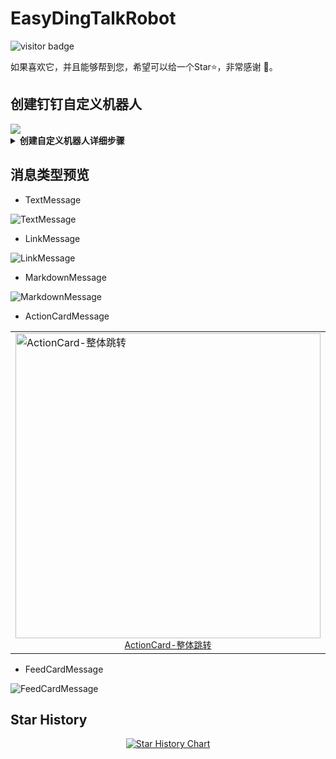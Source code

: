 # EasyDingTalkRobot

![visitor badge](https://visitor-badge.glitch.me/badge?page_id=fengsenlin5293.EasyDingTalkRobot&right_color=green&left_text=Visitors)


如果喜欢它，并且能够帮到您，希望可以给一个Star⭐，非常感谢 🙏。

## 创建钉钉自定义机器人

<img src="https://help-static-aliyun-doc.aliyuncs.com/assets/img/zh-CN/5750865761/p556317.gif">
<details>
    <summary><b>创建自定义机器人详细步骤</b></summary>
    <br>

1.  选择需要添加机器人的群聊，然后依次单击<b>群设置</b> >  <b>智能群助手</b> 。 <img src="https://help-static-aliyun-doc.aliyuncs.com/assets/img/zh-CN/5750865761/p556317.gif">
2.  在机器人管理页面选择<b>自定义</b>机器人，输入机器人名字并选择要发送消息的群，同时可以为机器人设置机器人头像。 <img src="https://help-static-aliyun-doc.aliyuncs.com/assets/img/zh-CN/5750865761/p556333.png"> <img src="https://help-static-aliyun-doc.aliyuncs.com/assets/img/zh-CN/5750865761/p556338.png">

</details>

## 消息类型预览

* TextMessage

![TextMessage](https://user-images.githubusercontent.com/16472159/234022082-0dfbed0c-b4dc-4957-993f-71648da5ed70.png)

* LinkMessage

![LinkMessage](https://user-images.githubusercontent.com/16472159/234024027-7dd42032-de05-4222-841e-b58de8506c5b.png)

*   MarkdownMessage

![MarkdownMessage](https://user-images.githubusercontent.com/16472159/234024935-0902b6d3-9725-49ee-85fc-c142a5e3b22e.png)

*   ActionCardMessage





 <table style="margin-left: auto; margin-right: auto;">
    <tr>
        <td>
           <img src="https://user-images.githubusercontent.com/16472159/234191567-e96d8772-fc11-4ba2-8e47-e61e3f32b493.png" alt="ActionCard-整体跳转" width=488><center style="font-size:14px;text-decoration:underline">ActionCard-整体跳转</center> 
        </td>
        <td>
         <img src="https://user-images.githubusercontent.com/16472159/234026471-7d41b043-8ed3-4a58-8f36-aab742a12c52.png" alt="ActionCard-独立跳转"><center style="font-size:14px;text-decoration:underline">ActionCard-独立跳转</center> 
        </td>
    </tr>
</table>



*   FeedCardMessage

![FeedCardMessage](https://user-images.githubusercontent.com/16472159/234027379-1ebd406a-cb31-4211-b39e-9edc7b2bb88c.png)


 ## Star History

<p align="center">
  <a href="https://star-history.com/#fengsenlin5293/EasyDingTalkRobot&Date">
    <img src="https://api.star-history.com/svg?repos=fengsenlin5293/EasyDingTalkRobot&type=Date" alt="Star History Chart">
  </a>
</p>
